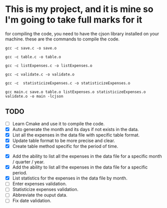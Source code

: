 # This  is my project, and it is mine so I'm going to take full marks for it

for compiling the code, you need to have the cjson library installed on your machine.
these are the commands to compile the code.

```shell
gcc -c save.c -o save.o  
```

```shell
gcc -c table.c -o table.o    
```

```shell
gcc -c listExpenses.c -o listExpenses.o
```

```shell
gcc -c validate.c -o validate.o    
```

<!-- ```shell -->
<!-- ``` -->

```shell
gcc -c  statisticizeExpenses.c -o statisticizeExpenses.o
```

```shell
gcc main.c save.o table.o listExpenses.o statisticizeExpenses.o validate.o -o main -lcjson  
```

## TODO

- [ ] Learn Cmake and use it to compile the code.
- [x] Auto generate the month and its days if not exists in the data.  
- [x] List all the expenses in the data file with specific table format.
- [x] Update table format to be more precise and clear.
- [x] Create table method specific for the period of time.
<!-- - [ ] Add the ability to delete an expense from the data file. -->
<!-- - [ ] Add the ability to update an expense from the data file. -->
- [x] Add the ability to list all the expenses in the data file for a specific month / quarter / year.
- [x] Add the ability to list all the expenses in the data file for a specific period.
- [x] List statistics for the expenses in the data file by month.
- [ ] Enter expenses validation.
- [ ] Statisticize expenses validation.
- [ ] Abbreviate the ouput data.
- [ ] Fix date validation.
